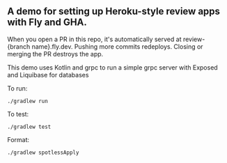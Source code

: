 ## A demo for setting up Heroku-style review apps with Fly and GHA.

When you open a PR in this repo, it's automatically served at review-{branch name}.fly.dev. Pushing more commits redeploys. Closing or merging the PR destroys the app.

This demo uses Kotlin and grpc to run a simple grpc server with Exposed and Liquibase for databases

To run:

`./gradlew run`

To test:

`./gradlew test`

Format:

`./gradlew spotlessApply`
